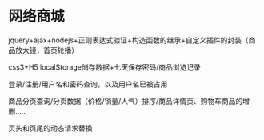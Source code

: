 # 网络商城

jquery+ajax+nodejs+正则表达式验证+构造函数的继承+自定义插件的封装（商品放大镜，首页轮播）

css3+H5 localStorage储存数据+七天保存密码/商品浏览记录

登录/注册/用户名和密码查询，以及用户名已被占用

商品分页查询/分页数据（价格/销量/人气）排序/商品详情页、购物车商品的增删.....

页头和页尾的动态请求替换









